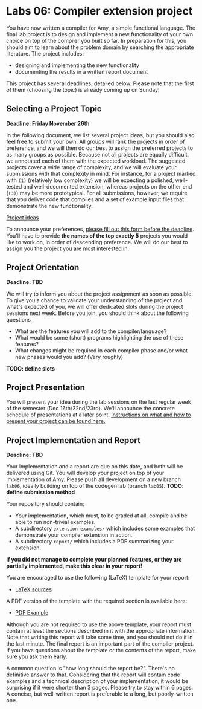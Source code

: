 # Labs 06: Compiler extension project

You have now written a compiler for Amy, a simple functional language.
The final lab project is to design and implement a new functionality of
your own choice on top of the compiler you built so far. In preparation
for this, you should aim to learn about the problem domain by searching
the appropriate literature. The project includes:

-   designing and implementing the new functionality
-   documenting the results in a written report document

This project has several deadlines, detailed below. Please note that the
first of them (choosing the topic) is already coming up on Sunday!

## Selecting a Project Topic

**Deadline: Friday November 26th**

In the following document, we list several project ideas, but you should
also feel free to submit your own. All groups will rank the
projects in order of preference, and we will then do our best to assign
the preferred projects to as many groups as possible. Because not all
projects are equally difficult, we annotated each of them with the
expected workload. The suggested projects cover a wide range of
complexity, and we will evaluate your submissions with that complexity
in mind. For instance, for a project marked with `(1)` (relatively low
complexity) we will be expecting a polished, well-tested and
well-documented extension, whereas projects on the other end (`(3)`) may
be more prototypical. For all submissions, however, we require that you
deliver code that compiles and a set of example input files that
demonstrate the new functionality.

[Project ideas](labs06_material/extensions.pdf)

To announce your preferences, [please fill out this form before the deadline](https://docs.google.com/forms/d/1EqRwNb61ndyTW31bmn_VellCHHTMmaaOPYSiPGbgaKw/edit). You\'ll have to
provide **the names of the top exactly 5** projects you would like to
work on, in order of descending preference. We will do our best to
assign you the project you are most interested in.

## Project Orientation

**Deadline: TBD**

We will try to inform you about the project assignment as soon as
possible. To give you a chance to validate your understanding of the
project and what\'s expected of you, we will offer dedicated slots
during the project sessions next week. Before you join, you should think
about the following questions

-   What are the features you will add to the compiler/language?
-   What would be some (short) programs highlighting the use of these
    features?
-   What changes might be required in each compiler phase and/or what
    new phases would you add? (Very roughly)

**TODO: define slots**

## Project Presentation

You will present your idea during the lab sessions on the last regular
week of the semester (Dec 16th/22nd/23rd). We\'ll announce the concrete
schedule of presentations at a later point. [Instructions on what and
how to present your project can be found here.](labs06_material/presentation.md)

## Project Implementation and Report

**Deadline: TBD**

Your implementation and a report are due on this date, and both will be
delivered using Git. You will develop your project on top of your
implementation of Amy. Please push all development on a new branch
`lab06`, ideally building on top of the codegen lab (branch `lab05`). 
**TODO: define submission method**

Your repository should contain:

-   Your implementation, which must, to be graded at all, compile and be
    able to run non-trivial examples.
-   A subdirectory `extension-examples/` which includes some examples
    that demonstrate your compiler extension in action.
-   A subdirectory `report/` which includes a PDF summarizing your
    extension.

**If you did not manage to complete your planned features, or they are
partially implemented, make this clear in your report!**

You are encouraged to use the following (LaTeX) template for your
report:

-   [LaTeX sources](labs06_material/report-template.tar.gz)

A PDF version of the template with the required section is available
here:

-   [PDF Example](labs06_material/report-template.pdf)

Although you are not required to use the above template, your report
must contain at least the sections described in it with the appropriate
information. Note that writing this report will take some time, and you
should not do it in the last minute. The final report is an important
part of the compiler project. If you have questions about the template
or the contents of the report, make sure you ask them early.

A common question is \"how long should the report be?\". There\'s no
definitive answer to that. Considering that the report will contain code
examples and a technical description of your implementation, it would be
surprising if it were shorter than 3 pages. Please try to stay within 6
pages. A concise, but well-written report is preferable to a long, but
poorly-written one.
